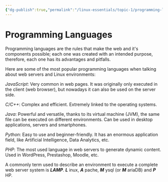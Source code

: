 ```yaml
---
{"dg-publish":true,"permalink":"/linux-essentials/topic-1/programming-languages/"}
---
```


# Programming Languages
Programming languages are the rules that make the web and it's components possible; each one was created with an intended purpose, therefore, each one has its advantages and pitfalls.  

Here are some of the most popular programming languages when talking about web servers and Linux environments:

_JavaScript_: Very common in web pages. It was originally only executed in the client (web browser), but nowadays it can also be used on the server side.

_C/C++_: Complex and efficient. Extremely linked to the operating systems.

_Java_: Powerful and versatile, thanks to its virtual machine (JVM), the same file can be executed on different environments. Can be used in desktop applications, servers and smartphones.

_Python_: Easy to use and beginner-friendly. It has an enormous application field, like Artificial Intelligence, Data Analytics, etc.

_PHP_: The most used language in web servers to generate dynamic content. Used in WordPress, Prestashop, Moodle, etc.

A commonly term used to describe an environment to execute a complete web server system is ___LAMP___.
___L___ inux, ___A___ pache, ___M___ ysql (or ___M___ ariaDB) and ___P___ HP.
